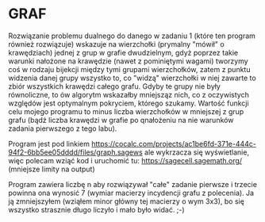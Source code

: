 # GRAF

Rozwiązanie problemu dualnego do danego w zadaniu 1 (które ten program również rozwiązuje) wskazuje na wierzchołki (prymalny "mówił" o krawędziach) jednej z grup w grafie dwudzielnym, gdyż poprzez takie warunki nałożone na krawędzie (nawet z pominiętymi wagami) tworzymy coś w rodzaju bijekcji między tymi grupami wierzchołków, zatem z punktu widzenia danej grupy wszystko to, co "widzą" wierzchołki w niej zawarte to zbiór wszystkich krawędzi całego grafu. Gdyby te grupy nie były równoliczne, to ów algorytm wskazałby mniejsząz nich, co z oczywistych względów jest optymalnym pokryciem, którego szukamy. Wartość funkcji celu mojego programu to minus liczba wierzchołków w mniejszej z grup grafu (bądź liczba krawędzi w grafie po qnałożeniu na nie warunków zadania pierwszego z tego labu).

Program jest pod linkiem https://cocalc.com/projects/ac1be6fd-371e-444c-94f2-6bb5ee05dddd/files/graph.sagews
ale wykrzacza się wyświetlanie, więc polecam wziąć kod i uruchomić tu: https://sagecell.sagemath.org/ (mniejsze limity na output)

Program zawiera liczbę n
aby rozwiązywał "całe" zadanie pierwsze i trzecie powinna ona wynosić 7 (wymiar macierzy incydencji grafu z polecenia). Ja ją zmniejszyłem (wziąłem minor główny tej macierzy o wym 3x3), bo się wszystko strasznie długo liczyło i mało było widać. ;-)

